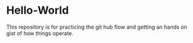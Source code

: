 # Hello-World
This repository is for practicing the git hub flow and getting an hands on gist of how things operate.
